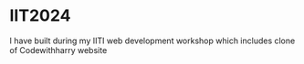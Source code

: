 # IIT2024
I have built during my IITI web development workshop which includes clone of Codewithharry website
